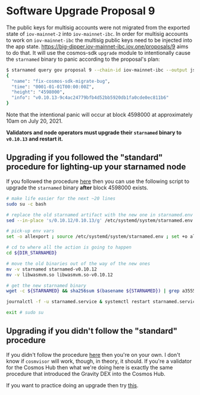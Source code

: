 # Software Upgrade Proposal 9 #

The public keys for multisig accounts were not migrated from the exported state of `iov-mainnet-2` into `iov-mainnet-ibc`. In order for multisig accounts to work on `iov-mainnet-ibc` the multisig public keys need to be injected into the app state.  https://big-dipper.iov-mainnet-ibc.iov.one/proposals/9 aims to do that.  It will use the cosmos-sdk `upgrade` module to intentionally cause the `starnamed` binary to panic according to the proposal's plan:

```sh
$ starnamed query gov proposal 9 --chain-id iov-mainnet-ibc --output json | jq .content.plan
{
  "name": "fix-cosmos-sdk-migrate-bug",
  "time": "0001-01-01T00:00:00Z",
  "height": "4598000",
  "info": "v0.10.13-9c4ac24779bfb4d52bb5920db1fa0cde0ec811b6"
}
```

Note that the intentional panic will occur at block 4598000 at approximately 10am on July 20, 2021.

**Validators and node operators must upgrade their `starnamed` binary to `v0.10.13` and restart it.**

## Upgrading if you followed the "standard" procedure for lighting-up your starnamed node ##

If you followed the procedure [here](README.md) then you can use the following script to upgrade the `starnamed` binary **after** block 4598000 exists.

```sh
# make life easier for the next ~20 lines
sudo su -c bash

# replace the old starnamed artifact with the new one in starnamed.env
sed --in-place 's/0.10.12/0.10.13/g' /etc/systemd/system/starnamed.env

# pick-up env vars
set -o allexport ; source /etc/systemd/system/starnamed.env ; set +o allexport

# cd to where all the action is going to happen
cd ${DIR_STARNAMED}

# move the old binaries out of the way of the new ones
mv -v starnamed starnamed-v0.10.12
mv -v libwasmvm.so libwasmvm.so-v0.10.12

# get the new starnamed binary
wget -c ${STARNAMED} && sha256sum $(basename ${STARNAMED}) | grep a3555955a1d001449d7e05793852ea23064905614bab0bb8cefc250758ea81bf && tar xvf $(basename ${STARNAMED}) && echo '✅ All good!' || echo '❌ BAD BINARY!'

journalctl -f -u starnamed.service & systemctl restart starnamed.service # wait for more than 2/3rds of the voting power to come online

exit # sudo su
```

## Upgrading if you didn't follow the "standard" procedure ##

If you didn't follow the procedure [here](README.md) then you're on your own.  I don't know if `cosmvisor` will work, though, in theory, it should.  If you're a validator for the Cosmos Hub then what we're doing here is exactly the same procedure that introduced the Gravity DEX into the Cosmos Hub.

If you want to practice doing an upgrade then try [this](UPGRADING.md).
